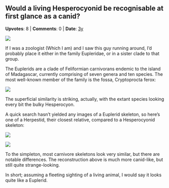 ## Would a living Hesperocyonid be recognisable at first glance as a canid?
    
**Upvotes**: 8 | **Comments**: 0 | **Date**: [3y](https://www.quora.com/Would-a-living-Hesperocyonid-be-recognisable-at-first-glance-as-a-canid/answer/Gary-Meaney)

![](https://qph.fs.quoracdn.net/main-qimg-bd323131f9fbecc50d52597d790553d1-pjlq)

If I was a zoologist (Which I am) and I saw this guy running around, I’d probably place it either in the family Eupleridae, or in a sister clade to that group.

The Euplerids are a clade of Feliformian carnivorans endemic to the island of Madagascar, currently comprising of seven genera and ten species. The most well-known member of the family is the fossa, Cryptoprocta ferox:

![](https://qph.fs.quoracdn.net/main-qimg-2d07c0e3a3890c913549ce8065f055a0-lq)

The superficial similarity is striking, actually, with the extant species looking every bit the bulky Hesperocyon.

A quick search hasn’t yielded any images of a Euplerid skeleton, so here’s one of a Herpestid, their closest relative, compared to a Hesperocyonid skeleton:

![](https://qph.fs.quoracdn.net/main-qimg-d9d6116c060e889d73f92ccda6c0313b-lq)

![](https://qph.fs.quoracdn.net/main-qimg-aa696948bd4d592a8182fb10ab8dd9b2-lq)

To the simpleton, most carnivore skeletons look very similar, but there are notable differences. The reconstruction above is much more canid-like, but still quite strange-looking.

In short; assuming a fleeting sighting of a living animal, I would say it looks quite like a Euplerid.

